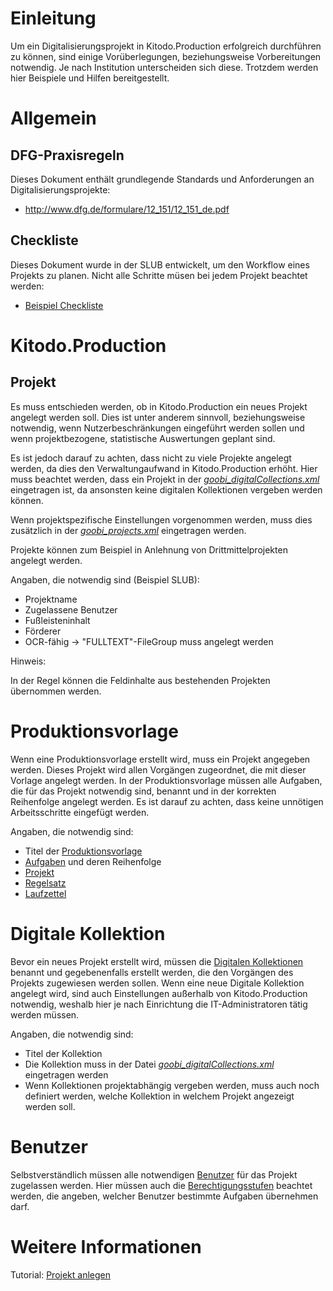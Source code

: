 # Einleitung

Um ein Digitalisierungsprojekt in Kitodo.Production erfolgreich durchführen zu können, sind einige Vorüberlegungen, beziehungsweise Vorbereitungen notwendig. Je nach Institution unterscheiden sich diese. Trotzdem werden hier Beispiele und Hilfen bereitgestellt.  

# Allgemein
## DFG-Praxisregeln
Dieses Dokument enthält grundlegende Standards und Anforderungen an Digitalisierungsprojekte: 
* http://www.dfg.de/formulare/12_151/12_151_de.pdf 

## Checkliste 
Dieses Dokument wurde in der SLUB entwickelt, um den Workflow eines Projekts zu planen. Nicht alle Schritte müsen bei jedem Projekt beachtet werden: 
* [Beispiel Checkliste](images/Checkliste_leer-neu.xls)


# Kitodo.Production
## Projekt

Es muss entschieden werden, ob in Kitodo.Production ein neues Projekt angelegt werden soll. Dies ist unter anderem sinnvoll, beziehungsweise notwendig, wenn Nutzerbeschränkungen eingeführt werden sollen und wenn projektbezogene, statistische Auswertungen geplant sind. 

Es ist jedoch darauf zu achten, dass nicht zu viele Projekte angelegt werden, da dies den Verwaltungaufwand in Kitodo.Production erhöht. Hier muss beachtet werden, dass ein Projekt in der *[goobi_digitalCollections.xml](https://github.com/kitodo/kitodo-production/blob/1.11.x/Goobi/config/goobi_digitalCollections.xml)* eingetragen ist, da ansonsten keine digitalen Kollektionen vergeben werden können. 

Wenn projektspezifische Einstellungen vorgenommen werden, muss dies zusätzlich in der _[goobi_projects.xml](https://github.com/kitodo/kitodo-production/blob/1.11.x/Goobi/config/goobi_projects.xml)_ eingetragen werden. 

Projekte können zum Beispiel in Anlehnung von Drittmittelprojekten angelegt werden.

Angaben, die notwendig sind (Beispiel SLUB):

* Projektname 
* Zugelassene Benutzer 
* Fußleisteninhalt 
* Förderer
* OCR-fähig -> "FULLTEXT"-FileGroup muss angelegt werden

Hinweis:

In der Regel können die Feldinhalte aus bestehenden Projekten übernommen werden. 

# Produktionsvorlage

Wenn eine Produktionsvorlage erstellt wird, muss ein Projekt angegeben werden. Dieses Projekt wird allen Vorgängen zugeordnet, die mit dieser Vorlage angelegt werden. In der Produktionsvorlage müssen alle Aufgaben, die für das Projekt notwendig sind, benannt und in der korrekten Reihenfolge angelegt werden. Es ist darauf zu achten, dass keine unnötigen Arbeitsschritte eingefügt werden.

Angaben, die notwendig sind:

* Titel der [Produktionsvorlage](https://github.com/kitodo/kitodo-production/wiki/Produktionsvorlage)
* [Aufgaben](https://github.com/kitodo/kitodo-production/wiki/Aufgaben) und deren Reihenfolge 
* [Projekt](https://github.com/kitodo/kitodo-production/wiki/Projekt)
* [Regelsatz](https://github.com/kitodo/kitodo-production/wiki/Regelsatz)
* [Laufzettel](https://github.com/kitodo/kitodo-production/wiki/Laufzettel)


# Digitale Kollektion

Bevor ein neues Projekt erstellt wird, müssen die [Digitalen Kollektionen](https://github.com/kitodo/kitodo-production/wiki/Digitale-Kollektionen) benannt und gegebenenfalls erstellt werden, die den Vorgängen des Projekts zugewiesen werden sollen. Wenn eine neue Digitale Kollektion angelegt wird, sind auch Einstellungen außerhalb von Kitodo.Production notwendig, weshalb hier je nach Einrichtung die IT-Administratoren tätig werden müssen.

Angaben, die notwendig sind:

* Titel der Kollektion
* Die Kollektion muss in der Datei *[goobi_digitalCollections.xml](https://github.com/kitodo/kitodo-production/blob/1.11.x/Goobi/config/goobi_digitalCollections.xml)* eingetragen werden 
* Wenn Kollektionen projektabhängig vergeben werden, muss auch noch definiert werden, welche Kollektion in welchem Projekt angezeigt werden soll.


# Benutzer
Selbstverständlich müssen alle notwendigen [Benutzer](https://github.com/kitodo/kitodo-production/wiki/Benutzer) für das Projekt zugelassen werden. Hier müssen auch die [Berechtigungsstufen](https://github.com/kitodo/kitodo-production/wiki/Berechtigungsstufen) beachtet werden, die angeben, welcher Benutzer bestimmte Aufgaben übernehmen darf.

# Weitere Informationen
Tutorial: [Projekt anlegen](https://github.com/kitodo/kitodo-tutorials/blob/master/kitodo2/02_projekt-anlegen.md)